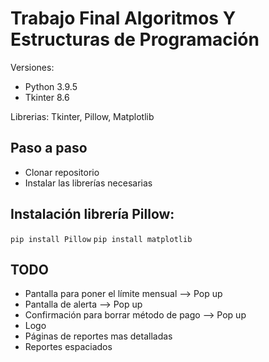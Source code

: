# Trabajo Final Algoritmos Y Estructuras de Programación

Versiones: 
+ Python 3.9.5
+ Tkinter 8.6

Librerias: Tkinter, Pillow, Matplotlib

## Paso a paso
+ Clonar repositorio
+ Instalar las librerías necesarias 

## Instalación librería Pillow:
`pip install Pillow`
`pip install matplotlib`

## TODO
+ Pantalla para poner el límite mensual --> Pop up
+ Pantalla de alerta --> Pop up
+ Confirmación para borrar método de pago --> Pop up
+ Logo
+ Páginas de reportes mas detalladas
+ Reportes espaciados